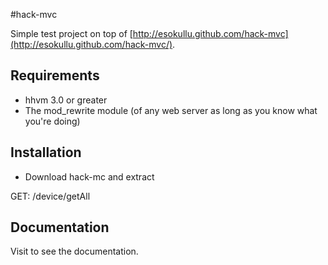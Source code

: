 #hack-mvc

Simple test project on top of [http://esokullu.github.com/hack-mvc](http://esokullu.github.com/hack-mvc/).


## Requirements

* hhvm 3.0 or greater
* The mod_rewrite module (of any web server as long as you know what you're doing)

## Installation

* Download hack-mc and extract

 GET: /device/getAll

## Documentation

Visit  to see the documentation.
